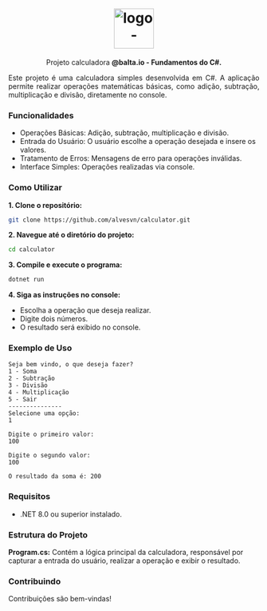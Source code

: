 

<h1 align="center"> <img src="https://github.com/user-attachments/assets/e3ec94d1-f043-4309-850c-433b2c91a9ca" alt="logo-repositorio" height="80" widht="80" /></h1> 
<p align="center"> Projeto calculadora <b>@balta.io - Fundamentos do C#.</b></p>
<p align="justify">Este projeto é uma calculadora simples desenvolvida em C#. A aplicação permite realizar operações matemáticas básicas, como adição, subtração, multiplicação e divisão, diretamente no console.</p>

### Funcionalidades

- Operações Básicas: Adição, subtração, multiplicação e divisão.
- Entrada do Usuário: O usuário escolhe a operação desejada  e insere os valores.
- Tratamento de Erros: Mensagens de erro para operações inválidas.
- Interface Simples: Operações realizadas via console.

### Como Utilizar

<strong> 1. Clone o repositório:</strong>

```bash
git clone https://github.com/alvesvn/calculator.git
```

<strong> 2. Navegue até o diretório do projeto:</strong>

```bash
cd calculator
```

<strong> 3. Compile e execute o programa:</strong> 

```bash
dotnet run
```

<strong> 4. Siga as instruções no console: </strong>

- Escolha a operação que deseja realizar.
- Digite dois números.
- O resultado será exibido no console.


### Exemplo de Uso

```
Seja bem vindo, o que deseja fazer?
1 - Soma
2 - Subtração
3 - Divisão
4 - Multiplicação
5 - Sair
---------------
Selecione uma opção: 
1

Digite o primeiro valor:
100

Digite o segundo valor: 
100

O resultado da soma é: 200
```
### Requisitos
- .NET 8.0 ou superior instalado.

### Estrutura do Projeto
<strong> Program.cs:</strong> Contém a lógica principal da calculadora, responsável por capturar a entrada do usuário, realizar a operação e exibir o resultado.

### Contribuindo
Contribuições são bem-vindas! 







